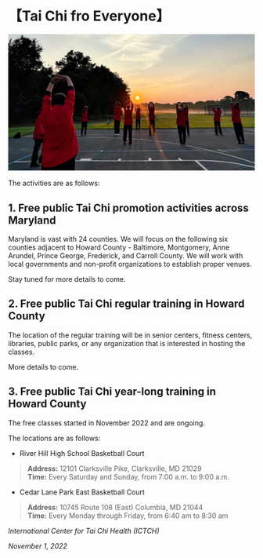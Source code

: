 # 【Tai Chi fro Everyone】

![](morning_practice.jpg)

The activities are as follows:

## 1. Free public Tai Chi promotion activities across Maryland

Maryland is vast with 24 counties. We will focus on the following six counties adjacent to Howard County - Baltimore, Montgomery, Anne Arundel, Prince George, Frederick, and Carroll County. We will work with local governments and non-profit organizations to establish proper venues. 

Stay tuned for more details to come.

## 2. Free public Tai Chi regular training in Howard County

The location of the regular training will be in senior centers, fitness centers, libraries, public parks, or any organization that is interested in hosting the classes. 

More details to come.

## 3. Free public Tai Chi year-long training in Howard County

The free classes started in November 2022 and are ongoing.

The locations are as follows:

- River Hill High School Basketball Court

> **Address:** 12101 Clarksville Pike, Clarksville, MD 21029  
> **Time:** Every Saturday and Sunday, from 7:00 a.m. to 9:00 a.m.

- Cedar Lane Park East Basketball Court

> **Address:** 10745 Route 108 (East) Columbia, MD 21044    
> **Time:** Every Monday through Friday, from 6:40 am to 8:30 am


*International Center for Tai Chi Health (ICTCH)*

*November 1, 2022*
